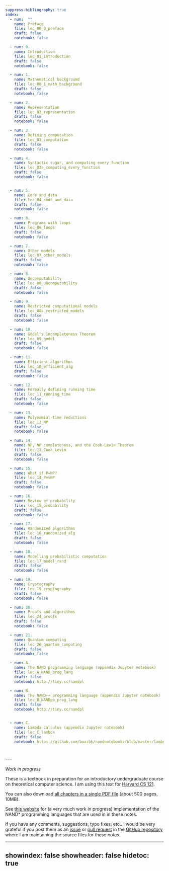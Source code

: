 ```yaml
---
suppress-bibliography: true
index:
  - num:  ""
    name: Preface
    file: lec_00_0_preface
    draft: false
    notebook: false

  - num: 0.
    name: Introduction
    file: lec_01_introduction
    draft: false
    notebook: false

  - num: 1.
    name: Mathematical background
    file: lec_00_1_math_background
    draft: false
    notebook: false

  - num: 2.
    name: Representation
    file: lec_02_representation
    draft: false
    notebook: false

  - num: 3.
    name: Defining computation
    file: lec_03_computation
    draft: false
    notebook: false

  - num: 4.
    name: Syntactic sugar, and computing every function
    file: lec_03a_computing_every_function
    draft: false
    notebook: false


  - num: 5.
    name: Code and data
    file: lec_04_code_and_data
    draft: false
    notebook: false

  - num: 6.
    name: Programs with loops
    file: lec_06_loops
    draft: false
    notebook: false

  - num: 7.
    name: Other models
    file: lec_07_other_models
    draft: false
    notebook: false

  - num: 8.
    name: Uncomputability
    file: lec_08_uncomputability
    draft: false
    notebook: false

  - num: 9.
    name: Restricted computational models
    file: lec_08a_restricted_models
    draft: false
    notebook: false

  - num: 10.
    name: Gödel's Incompleteness Theorem
    file: lec_09_godel
    draft: false
    notebook: false

  - num: 11.
    name: Efficient algorithms
    file: lec_10_efficient_alg
    draft: false
    notebook: false

  - num: 12.
    name: Formally defining running time
    file: lec_11_running_time
    draft: false
    notebook: false

  - num: 13.
    name: Polynomial-time reductions
    file: lec_12_NP
    draft: false
    notebook: false

  - num: 14.
    name: NP, NP completeness, and the Cook-Levin Theorem
    file: lec_13_Cook_Levin
    draft: false
    notebook: false

  - num: 15.
    name: What if P=NP?
    file: lec_14_PvsNP
    draft: false
    notebook: false

  - num: 16.
    name: Review of probability
    file: lec_15_probability
    draft: false
    notebook: false

  - num: 17.
    name: Randomized algorithms
    file: lec_16_randomized_alg
    draft: false
    notebook: false

  - num: 18.
    name: Modelling probabilistic computation
    file: lec_17_model_rand
    draft: false
    notebook: false

  - num: 19.
    name: Cryptography
    file: lec_19_cryptography
    draft: false
    notebook: false

  - num: 20.
    name: Proofs and algorithms
    file: lec_24_proofs
    draft: false
    notebook: false

  - num: 21.
    name: Quantum computing
    file: lec_26_quantum_computing
    draft: false
    notebook: false

  - num: A.
    name: The NAND programming language (appendix Jupyter notebook)
    file: lec_A_NAND_prog_lang
    draft: false
    notebook: http://tiny.cc/nandpl

  - num: B.
    name: The NAND++ programming language (appendix Jupyter notebook)
    file: lec_B_NANDpp_prog_lang
    draft: false
    notebook: http://tiny.cc/nandpl


  - num: C.
    name: Lambda calculus (appendix Jupyter notebook)
    file: lec_C_lambda
    draft: false
    notebook: https://github.com/boazbk/nandnotebooks/blob/master/lambda.ipynb



---
```


_Work in progress_



These is a textbook in preparation  for an introductory undergraduate course on theoretical computer science.
I am using this text for [Harvard CS 121](http://cs121.boazbarak.org).


You can also download [all chapters in a single PDF file](lnotes_book.pdf) (about 500 pages, 10MB).

See [this website](http://nandpl.org) for (a very much work in progress) implementation of the NAND\* programming languages that are used in in these notes.

If you have any comments, suggestions, typo fixes, etc.. I would be very grateful if you post them as an [issue](https://github.com/boazbk/tcs/issues) or [pull request](https://github.com/boazbk/tcs/pulls) in the [GitHub repository](https://github.com/boazbk/tcs) where I am maintaining the source files for these notes.


---
showindex: false
showheader: false
hidetoc: true
---
